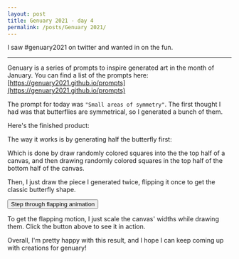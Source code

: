 ```yaml
---
layout: post
title: Genuary 2021 - day 4
permalink: /posts/Genuary 2021/
---
```


I saw #genuary2021 on twitter and wanted in on the fun.

---

<script src="{{ '/static/genuary2021/day4/script.js' | relative_url }}" type="text/javascript"></script>

Genuary is a series of prompts to inspire generated art in the month of January.
You can find a list of the prompts here:
[https://genuary2021.github.io/prompts](https://genuary2021.github.io/prompts)

The prompt for today was `"Small areas of symmetry"`. The first thought I had was
that butterflies are symmetrical, so I generated a bunch of them.

Here's the finished product:
<script>
document.addEventListener("DOMContentLoaded", function() {
main(document.getElementById("mycanvas"));
});
</script>
<canvas id="mycanvas" style="width: 100%"></canvas>

The way it works is by generating half the butterfly first:
<script>
document.addEventListener("DOMContentLoaded", function() {
window.example_butterfly = new RGButterfly([100, 100]);
document.getElementById("container").appendChild(window.example_butterfly.wings);
});
</script>
<div id="container"></div>

Which is done by draw randomly colored squares into the the top half of a
canvas, and then drawing randomly colored squares in the top half of the bottom
half of the canvas.

Then, I just draw the piece I generated twice, flipping it once to get the
classic butterfly shape.

<script>
document.addEventListener("DOMContentLoaded", function() {
const canvas = document.getElementById("examplecanvas");
canvas.width = 100;
canvas.height = 100;
const ctx = canvas.getContext("2d");
window.example_butterfly.position = [50, 0];
window.example_butterfly.draw(ctx);
window.example_butterfly.position[1] = 0;
document.getElementById("flap").onclick=function() {
ctx.clearRect(0, 0, 100, 100);
window.example_butterfly.draw(ctx);
window.example_butterfly.position[1] = 0;
};
});
</script>
<canvas id="examplecanvas"></canvas>
<button id="flap">Step through flapping animation</button>

To get the flapping motion, I just scale the canvas' widths while drawing them.
Click the button above to see it in action.

Overall, I'm pretty happy with this result, and I hope I can keep coming up with
creations for genuary!
